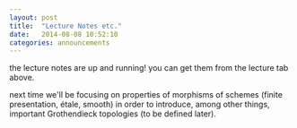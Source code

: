 ```yaml
---
layout: post
title:  "Lecture Notes etc."
date:   2014-08-08 10:52:10
categories: announcements 
---
```


the lecture notes are up and running! you can get them from the lecture tab
above.

next time we'll be focusing on properties of morphisms of schemes (finite
presentation, étale, smooth) in order to introduce, among other things,
important Grothendieck topologies (to be defined later). 
